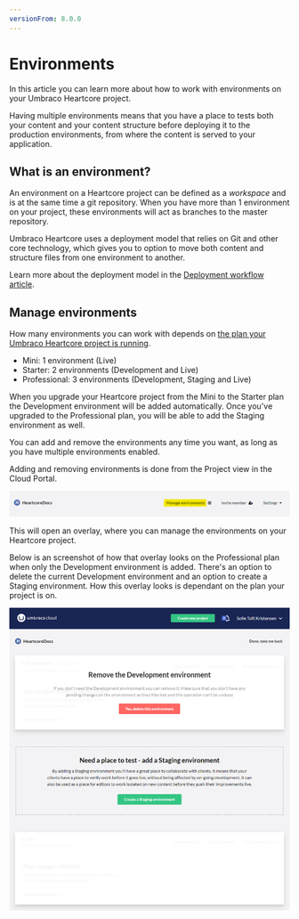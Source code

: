 ```yaml
---
versionFrom: 8.0.0
---
```


# Environments

In this article you can learn more about how to work with environments on your Umbraco Heartcore project.

Having multiple environments means that you have a place to tests both your content and your content structure before deploying it to the production environments, from where the content is served to your application. 

## What is an environment?

An environment on a Heartcore project can be defined as a *workspace* and is at the same time a git repository. When you have more than 1 environment on your project, these environments will act as branches to the master repository.

Umbraco Heartcore uses a deployment model that relies on Git and other core technology, which gives you to option to move both content and structure files from one environment to another. 

Learn more about the deployment model in the [Deployment workflow article](../Deployment-workflow).

## Manage environments

How many environments you can work with depends on [the plan your Umbraco Heartcore project is running](https://umbraco.com/umbraco-heartcore-pricing/).

* Mini: 1 environment (Live)
* Starter: 2 environments (Development and Live)
* Professional: 3 environments (Development, Staging and Live)

When you upgrade your Heartcore project from the Mini to the Starter plan the Development environment will be added automatically. Once you've upgraded to the Professional plan, you will be able to add the Staging environment as well.

You can add and remove the environments any time you want, as long as you have multiple environments enabled.

Adding and removing environments is done from the Project view in the Cloud Portal.

![Manage environments from here](images/button-to-manage.png)

This will open an overlay, where you can manage the environments on your Heartcore project.

Below is an screenshot of how that overlay looks on the Professional plan when only the Development environment is added. There's an option to delete the current Development environment and an option to create a Staging environment. How this overlay looks is dependant on the plan your project is on.

![Manage environments overlay](images/manage-environments.png)
